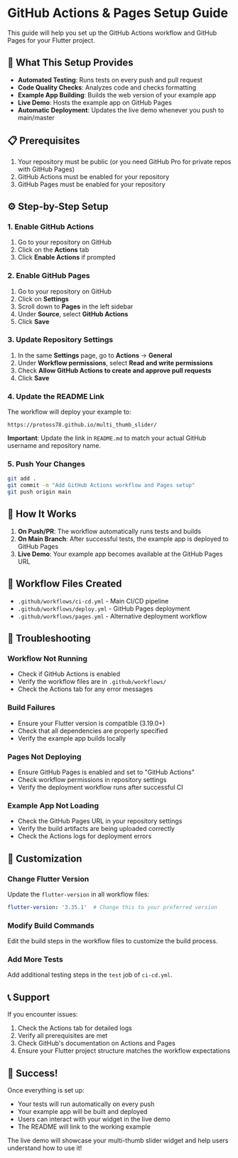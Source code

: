 # GitHub Actions & Pages Setup Guide

This guide will help you set up the GitHub Actions workflow and GitHub Pages for your Flutter project.

## 🚀 What This Setup Provides

- **Automated Testing**: Runs tests on every push and pull request
- **Code Quality Checks**: Analyzes code and checks formatting
- **Example App Building**: Builds the web version of your example app
- **Live Demo**: Hosts the example app on GitHub Pages
- **Automatic Deployment**: Updates the live demo whenever you push to main/master

## 📋 Prerequisites

1. Your repository must be public (or you need GitHub Pro for private repos with GitHub Pages)
2. GitHub Actions must be enabled for your repository
3. GitHub Pages must be enabled for your repository

## ⚙️ Step-by-Step Setup

### 1. Enable GitHub Actions

1. Go to your repository on GitHub
2. Click on the **Actions** tab
3. Click **Enable Actions** if prompted

### 2. Enable GitHub Pages

1. Go to your repository on GitHub
2. Click on **Settings**
3. Scroll down to **Pages** in the left sidebar
4. Under **Source**, select **GitHub Actions**
5. Click **Save**

### 3. Update Repository Settings

1. In the same **Settings** page, go to **Actions** → **General**
2. Under **Workflow permissions**, select **Read and write permissions**
3. Check **Allow GitHub Actions to create and approve pull requests**
4. Click **Save**

### 4. Update the README Link

The workflow will deploy your example to:
```
https://protoss78.github.io/multi_thumb_slider/
```

**Important**: Update the link in `README.md` to match your actual GitHub username and repository name.

### 5. Push Your Changes

```bash
git add .
git commit -m "Add GitHub Actions workflow and Pages setup"
git push origin main
```

## 🔄 How It Works

1. **On Push/PR**: The workflow automatically runs tests and builds
2. **On Main Branch**: After successful tests, the example app is deployed to GitHub Pages
3. **Live Demo**: Your example app becomes available at the GitHub Pages URL

## 📁 Workflow Files Created

- `.github/workflows/ci-cd.yml` - Main CI/CD pipeline
- `.github/workflows/deploy.yml` - GitHub Pages deployment
- `.github/workflows/pages.yml` - Alternative deployment workflow

## 🐛 Troubleshooting

### Workflow Not Running
- Check if GitHub Actions is enabled
- Verify the workflow files are in `.github/workflows/`
- Check the Actions tab for any error messages

### Build Failures
- Ensure your Flutter version is compatible (3.19.0+)
- Check that all dependencies are properly specified
- Verify the example app builds locally

### Pages Not Deploying
- Ensure GitHub Pages is enabled and set to "GitHub Actions"
- Check workflow permissions in repository settings
- Verify the deployment workflow runs after successful CI

### Example App Not Loading
- Check the GitHub Pages URL in your repository settings
- Verify the build artifacts are being uploaded correctly
- Check the Actions logs for deployment errors

## 🔧 Customization

### Change Flutter Version
Update the `flutter-version` in all workflow files:
```yaml
flutter-version: '3.35.1'  # Change this to your preferred version
```

### Modify Build Commands
Edit the build steps in the workflow files to customize the build process.

### Add More Tests
Add additional testing steps in the `test` job of `ci-cd.yml`.

## 📞 Support

If you encounter issues:
1. Check the Actions tab for detailed logs
2. Verify all prerequisites are met
3. Check GitHub's documentation on Actions and Pages
4. Ensure your Flutter project structure matches the workflow expectations

## 🎉 Success!

Once everything is set up:
- Your tests will run automatically on every push
- Your example app will be built and deployed
- Users can interact with your widget in the live demo
- The README will link to the working example

The live demo will showcase your multi-thumb slider widget and help users understand how to use it!
